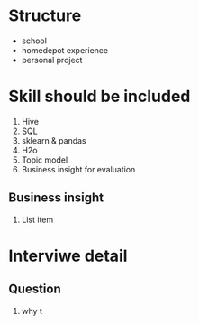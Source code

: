 # Structure
- school
- homedepot experience
- personal project

# Skill should be included
1. Hive
2. SQL
3. sklearn & pandas
4. H2o
5. Topic model
6. Business insight for evaluation


## Business insight

 1. List item


# Interviwe detail
## 


## Question 
1. why t
<!--stackedit_data:
eyJoaXN0b3J5IjpbLTU2NzQxNjkxM119
-->